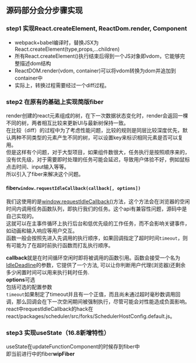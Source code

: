 ## 源码部分会分步骤实现

### step1 实现React.createElement, ReactDom.render, Component
- webpack+babel编译时，替换JSX为React.createElement(type,props,...children)
- 所有React.createElement()执⾏结束后得到⼀个JS对象即vdom，它能够完整描述dom结构
- ReactDOM.render(vdom, container)可以将vdom转换为dom并追加到container中
- 实际上，转换过程需要经过⼀个diff过程。

### step2 在原有的基础上实现简版fiber
render创建的react元素组成的树，在下一次数据状态变化时，render会返回一棵不同的树，两者相互比较来更新UI与最新树保持一致。  
在比较（diff）的过程中为了考虑性能问题，比较的规则是同层比较深度优先，默认两种不同类型的元素产生不同的树，可以设置key来标识相同元素是否可以复用。  
但是这样有个问题，对于大型项目，如果组件数很大，任务执行是按照顺序来的，没有优先级，对于需要即时处理的任务可能会延迟，导致用户体验不好，例如鼠标点击时间、input输入等等。  
所以引入了fiber来解决这个问题。

#### fiber``window.requestIdleCallback(callback[, options])``
我们这使用的是[window.requestIdleCallback()](https://developer.mozilla.org/zh-CN/docs/Web/API/Window/requestIdleCallback)⽅法，这个方法会在浏览器的空闲时间内调用任务函数队列，即执行我们的任务。这个api有兼容性问题，源码中是自己实现的。  
这就可以在主事件循环上执行后台和低优先级的工作任务，而不会影响关键事件，如动画和输入响应等用户交互。  
函数一般会按照先进入先调用的执行顺序，如果回调指定了超时时间``timeout``，则有可能为了在超时前执⾏函数⽽打乱执⾏顺序。  

**callback**就是在时间循环空闲时即将被调用的函数引用。函数会接受一个名为[IdleDeadline](https://developer.mozilla.org/zh-CN/docs/Web/API/IdleDeadline)的参数，它提供了一个方法, 可以让你判断用户代理(浏览器)还剩余多少闲置时间可以用来执行耗时任务.  
**options**可选  
包括可选的配置参数  
``timeout``如果制定了timeout并且有一个正值，而且尚未通过超时毫秒数调用回调，那么回调会在下一次空闲期间被强制执行，尽管可能会对性能造成负面影响。  
react中requestIdleCallback的hack在
react/packages/scheduler/src/forks/SchedulerHostConfig.default.js。

### step3 实现useState（16.8新增特性）
useState在updateFunctionComponent的时候存到fiber中  
即当前进行中的fiber**wipFiber**